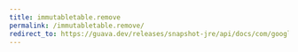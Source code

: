 ```yaml
---
title: immutabletable.remove
permalink: /immutabletable.remove/
redirect_to: https://guava.dev/releases/snapshot-jre/api/docs/com/google/common/collect/ImmutableTable.html#remove-java.lang.Object-java.lang.Object-
---
```

